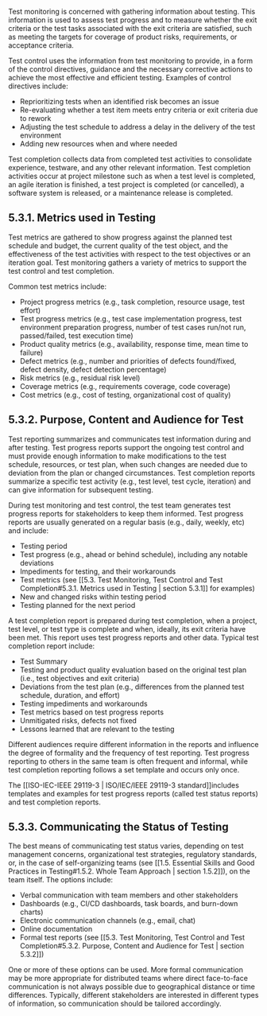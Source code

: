 
Test monitoring is concerned with gathering information about testing.  This information is used to assess test progress and to measure whether the exit criteria or the test tasks associated with the exit criteria are satisfied, such as meeting the targets for coverage of product risks, requirements, or acceptance criteria.

Test control uses the information from test monitoring to provide, in a form of the control directives, guidance and the necessary corrective actions to achieve the most effective and efficient testing.  Examples of control directives include:

* Reprioritizing tests when an identified risk becomes an issue
* Re-evaluating whether a test item meets entry criteria or exit criteria due to rework
* Adjusting the test schedule to address a delay in the delivery of the test environment
* Adding new resources when and where needed

Test completion collects data from completed test activities to consolidate experience, testware, and any other relevant information.  Test completion activities occur at project milestone such as when a test level is completed, an agile iteration is finished, a test project is completed (or cancelled), a software system is released, or a maintenance release is completed.

##  5.3.1.  Metrics used in Testing

Test metrics are gathered to show progress against the planned test schedule and budget, the current quality of the test object, and the effectiveness of the test activities with respect to the test objectives or an iteration goal.  Test monitoring gathers a variety of metrics to support the test control and test completion.

Common test metrics include:

* Project progress metrics (e.g., task completion, resource usage, test effort)
* Test progress metrics (e.g.,  test case implementation progress, test environment preparation progress, number of test cases run/not run, passed/failed, test execution time)
* Product quality metrics (e.g., availability, response time, mean time to failure)
* Defect metrics (e.g., number and priorities of defects found/fixed, defect density, defect detection percentage)
* Risk metrics (e.g., residual risk level)
* Coverage metrics (e.g., requirements coverage, code coverage)
* Cost metrics (e.g., cost of testing, organizational cost of quality)

##  5.3.2.  Purpose, Content and Audience for Test 

Test reporting summarizes and communicates test information during and after testing.  Test progress reports support the ongoing test control and must provide enough information to make modifications to the test schedule, resources, or test plan, when such changes are needed due to deviation from the plan or changed circumstances.  Test completion reports summarize a specific test activity (e.g., test level, test cycle, iteration) and can give information for subsequent testing.

During test monitoring and test control, the test team generates test progress reports for stakeholders to keep them informed.  Test progress reports are usually generated on a regular basis (e.g., daily, weekly, etc) and include:

* Testing period
* Test progress (e.g., ahead or behind schedule), including any notable deviations
* Impediments for testing, and their workarounds
* Test metrics (see [[5.3.  Test Monitoring, Test Control and Test Completion#5.3.1. Metrics used in Testing | section 5.3.1]] for examples)
* New and changed risks within testing period
* Testing planned for the next period

A test completion report is prepared during test completion, when a project, test level, or test type is complete and when, ideally, its exit criteria have been met.  This report uses test progress reports and other data.  Typical test completion report include:

* Test Summary
* Testing and product quality evaluation based on the original test plan (i.e., test objectives and exit criteria)
* Deviations from the test plan (e.g., differences from the planned test schedule, duration, and effort)
* Testing impediments and workarounds
* Test metrics based on test progress reports
* Unmitigated risks, defects not fixed
* Lessons learned that are relevant to the testing

Different audiences require different information in the reports and influence the degree of formality and the frequency of test reporting.  Test progress reporting to others in the same team is often frequent and informal, while test completion reporting follows a set template and occurs only once.

The [[ISO-IEC-IEEE 29119-3 | ISO/IEC/IEEE 29119-3 standard]]includes templates and examples for test progress reports (called test status reports) and test completion reports.

##  5.3.3.  Communicating the Status of Testing

The best means of communicating test status varies, depending on test management concerns, organizational test strategies, regulatory standards, or, in the case of self-organizing teams (see [[1.5.  Essential Skills and Good Practices in Testing#1.5.2. Whole Team Approach | section 1.5.2]]), on the team itself.  The options include:

* Verbal communication with team members and other stakeholders
* Dashboards (e.g., CI/CD dashboards, task boards, and burn-down charts)
* Electronic communication channels (e.g., email, chat)
* Online documentation
* Formal test reports (see [[5.3.  Test Monitoring, Test Control and Test Completion#5.3.2. Purpose, Content and Audience for Test | section 5.3.2]])

One or more of these options can be used.  More formal communication may be more appropriate for distributed teams where direct face-to-face communication is not always possible due to geographical distance or time differences.  Typically, different stakeholders are interested in different types of information, so communication should be tailored accordingly.